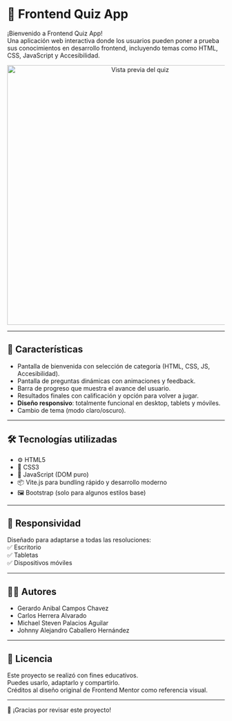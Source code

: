 # 🧠 Frontend Quiz App

¡Bienvenido a Frontend Quiz App!  
Una aplicación web interactiva donde los usuarios pueden poner a prueba sus conocimientos en desarrollo frontend, incluyendo temas como HTML, CSS, JavaScript y Accesibilidad.

<div align="center">
  <img src="https://res.cloudinary.com/dz209s6jk/image/upload/f_auto,q_auto,w_700/Challenges/wcxhsnz3foidwbzshiia.jpg" alt="Vista previa del quiz" width="600"/>
</div>

---

## 🚀 Características

- Pantalla de bienvenida con selección de categoría (HTML, CSS, JS, Accesibilidad).
- Pantalla de preguntas dinámicas con animaciones y feedback.
- Barra de progreso que muestra el avance del usuario.
- Resultados finales con calificación y opción para volver a jugar.
- **Diseño responsivo**: totalmente funcional en desktop, tablets y móviles.
- Cambio de tema (modo claro/oscuro).

---

## 🛠️ Tecnologías utilizadas

- ⚙️ HTML5  
- 🎨 CSS3
- 🧠 JavaScript (DOM puro)  
- 📦 Vite.js para bundling rápido y desarrollo moderno  
- 🖼️ Bootstrap (solo para algunos estilos base)  

---

## 📱 Responsividad

Diseñado para adaptarse a todas las resoluciones:  
✅ Escritorio  
✅ Tabletas  
✅ Dispositivos móviles

---

## 🧑‍💻 Autores

- Gerardo Anibal Campos Chavez
- Carlos Herrera Alvarado
- Michael Steven Palacios Aguilar
- Johnny Alejandro Caballero Hernández

---

## 📄 Licencia

Este proyecto se realizó con fines educativos.  
Puedes usarlo, adaptarlo y compartirlo.  
Créditos al diseño original de Frontend Mentor como referencia visual.

---

🎯 ¡Gracias por revisar este proyecto!  



